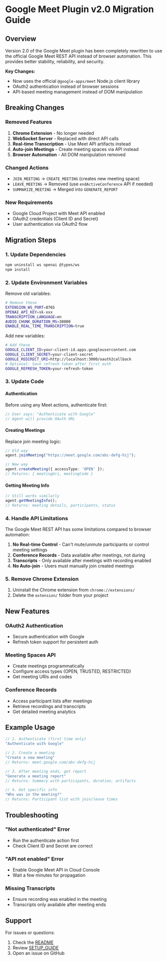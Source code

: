 # Google Meet Plugin v2.0 Migration Guide

## Overview

Version 2.0 of the Google Meet plugin has been completely rewritten to use the official Google Meet REST API instead of browser automation. This provides better stability, reliability, and security.

**Key Changes:**
- Now uses the official `@google-apps/meet` Node.js client library
- OAuth2 authentication instead of browser sessions
- API-based meeting management instead of DOM manipulation

## Breaking Changes

### Removed Features
1. **Chrome Extension** - No longer needed
2. **WebSocket Server** - Replaced with direct API calls
3. **Real-time Transcription** - Use Meet API artifacts instead
4. **Auto-join Meetings** - Create meeting spaces via API instead
5. **Browser Automation** - All DOM manipulation removed

### Changed Actions
- `JOIN_MEETING` → `CREATE_MEETING` (creates new meeting space)
- `LEAVE_MEETING` → Removed (use `endActiveConference` API if needed)
- `SUMMARIZE_MEETING` → Merged into `GENERATE_REPORT`

### New Requirements
- Google Cloud Project with Meet API enabled
- OAuth2 credentials (Client ID and Secret)
- User authentication via OAuth2 flow

## Migration Steps

### 1. Update Dependencies
```bash
npm uninstall ws openai @types/ws
npm install
```

### 2. Update Environment Variables
Remove old variables:
```bash
# Remove these
EXTENSION_WS_PORT=8765
OPENAI_API_KEY=sk-xxx
TRANSCRIPTION_LANGUAGE=en
AUDIO_CHUNK_DURATION_MS=30000
ENABLE_REAL_TIME_TRANSCRIPTION=true
```

Add new variables:
```bash
# Add these
GOOGLE_CLIENT_ID=your-client-id.apps.googleusercontent.com
GOOGLE_CLIENT_SECRET=your-client-secret
GOOGLE_REDIRECT_URI=http://localhost:3000/oauth2callback
# Optional: Save refresh token after first auth
GOOGLE_REFRESH_TOKEN=your-refresh-token
```

### 3. Update Code

#### Authentication
Before using any Meet actions, authenticate first:
```typescript
// User says: "Authenticate with Google"
// Agent will provide OAuth URL
```

#### Creating Meetings
Replace join meeting logic:
```typescript
// Old way
agent.joinMeeting("https://meet.google.com/abc-defg-hij");

// New way
agent.createMeeting({ accessType: 'OPEN' });
// Returns: { meetingUri, meetingCode }
```

#### Getting Meeting Info
```typescript
// Still works similarly
agent.getMeetingInfo();
// Returns: meeting details, participants, status
```

### 4. Handle API Limitations

The Google Meet REST API has some limitations compared to browser automation:

1. **No Real-time Control** - Can't mute/unmute participants or control meeting settings
2. **Conference Records** - Data available after meetings, not during
3. **Transcripts** - Only available after meetings with recording enabled
4. **No Auto-join** - Users must manually join created meetings

### 5. Remove Chrome Extension
1. Uninstall the Chrome extension from `chrome://extensions/`
2. Delete the `extension/` folder from your project

## New Features

### OAuth2 Authentication
- Secure authentication with Google
- Refresh token support for persistent auth

### Meeting Spaces API
- Create meetings programmatically
- Configure access types (OPEN, TRUSTED, RESTRICTED)
- Get meeting URIs and codes

### Conference Records
- Access participant lists after meetings
- Retrieve recordings and transcripts
- Get detailed meeting analytics

## Example Usage

```typescript
// 1. Authenticate (first time only)
"Authenticate with Google"

// 2. Create a meeting
"Create a new meeting"
// Returns: meet.google.com/abc-defg-hij

// 3. After meeting ends, get report
"Generate a meeting report"
// Returns: Summary with participants, duration, artifacts

// 4. Get specific info
"Who was in the meeting?"
// Returns: Participant list with join/leave times
```

## Troubleshooting

### "Not authenticated" Error
- Run the authenticate action first
- Check Client ID and Secret are correct

### "API not enabled" Error
- Enable Google Meet API in Cloud Console
- Wait a few minutes for propagation

### Missing Transcripts
- Ensure recording was enabled in the meeting
- Transcripts only available after meeting ends

## Support

For issues or questions:
1. Check the [README](README.md)
2. Review [SETUP_GUIDE](SETUP_GUIDE.md)
3. Open an issue on GitHub 